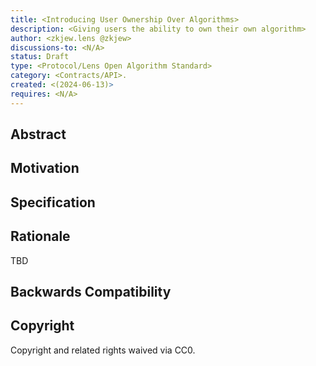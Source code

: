 ```yaml
---
title: <Introducing User Ownership Over Algorithms>
description: <Giving users the ability to own their own algorithm>
author: <zkjew.lens @zkjew>
discussions-to: <N/A>
status: Draft
type: <Protocol/Lens Open Algorithm Standard>
category: <Contracts/API>.
created: <(2024-06-13)>
requires: <N/A> 
---
```


## Abstract

<!--
The purpose of this LIP is to introduce the concept of user ownership over their feed algorithm through a User Owned Algorithm Token. This token, attached to a user's profile, would be used to generate the user's preferred algorithm.
-->

## Motivation

<!--
The motivation for this LIP is to give users greater ownership over their social media experience. Currently, users own their profiles, collections, content, and followings. It is clear that users should also own their algorithms, especially given the widespread issues with lack of control over algorithms in traditional social media. Both users and apps face problems with the current methods of feed algorithms, which are either limited by following degree of separation logic or rely on generalized algorithms that are poorly tailored to individual users. A User Owned Algorithm Token would empower users to switch apps and view the content they desire while alleviating the burden of algorithm generation from app developers.
-->

## Specification

<!--
There are several ways to manage ownership over a user's desired feed algorithm, but it should serve two primary functions.

First, it should allow a user to design and calibrate their own algorithm and import it into a Lens-compatible app. Practically, this could be as simple as a user interacting with content displayed on an algorithm generation front end or within an app itself.

Second, it should enable a user to export an algorithm from an app to an on-chain token, which can then be read by other Lens-compatible apps. This means a user should be able to mint their algorithm or authorize an app to export it on their behalf.

These two functions form the core purpose of owning a user's feed algorithm. The token could either contain metadata with a list of desired and undesired profiles to be served, potentially requiring another token standard to mark unwanted profiles, and should be able to aggregate lists in a degrees-of-separation manner. Alternatively, it could simply include the basic functions a user has calibrated to generate their feed. The latter approach may be more effective initially, especially if scaling poses a challenge.

(Note: I lack expertise in updating metadata cost-efficiently, which is relevant for this last part.)
-->

## Rationale

<!--
The main rationale behind this design is to give users more options in how they interact with social media and more power in app selection, preventing them from being restricted to a closed-off algorithm generation. Additionally, it should allow users to utilize an app even if there is a high propensity for bots. A user-focused approach might also prove to curate algorithms more effectively than a generalized algorithm approach.
-->

TBD

## Backwards Compatibility

<!--
  Since this is an addition to the protocol - I assume there would be no backwards compatibility issues at the protocol levels. But, this may not be true for apps with ingrained algorithm generation systems.
-->



## Copyright

Copyright and related rights waived via CC0.
